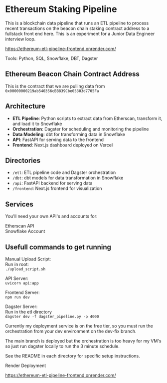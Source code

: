 # Ethereum Staking Pipeline

This is a blockchain data pipeline that runs an ETL pipeline to process recent transactions on the beacon chain staking contract address to a fullstack front end here. This is an experiment for a Junior Data Engineer interview loop.

https://ethereum-etl-pipeline-frontend.onrender.com/ 

Tools: Python, SQL, Snowflake, DBT, Dagster

## Ethereum Beacon Chain Contract Address  

This is the contract that we are pulling data from  
```0x00000000219ab540356cBB839Cbe05303d7705Fa```  

## Architecture

- **ETL Pipeline**: Python scripts to extract data from Etherscan, transform it, and load it to Snowflake
- **Orchestration**: Dagster for scheduling and monitoring the pipeline
- **Data Modeling**: dbt for transforming data in Snowflake
- **API**: FastAPI for serving data to the frontend
- **Frontend**: Next.js dashboard deployed on Vercel

## Directories

- `/etl`: ETL pipeline code and Dagster orchestration
- `/dbt`: dbt models for data transformation in Snowflake
- `/api`: FastAPI backend for serving data
- `/frontend`: Next.js frontend for visualization  

## Services

You'll need your own API's and accounts for:

Etherscan API  
Snowflake Account  

## Usefull commands to get running  

Manual Upload Script:  
Run in root:  
```./upload_script.sh```

API Server:  
```uvicorn api:app```  

Frontend Server:  
```npm run dev```  

Dagster Server:  
Run in the etl directory  
```dagster dev -f dagster_pipeline.py -p 4000```  

Currently my deployment service is on the free tier, so you must run the orchestration from your dev environment on the dev-fix branch.

The main branch is deployed but the orchestration is too heavy for my VM's so just run dagster locally to run the 3 minute schedule.

See the README in each directory for specific setup instructions.

Render Deployment

https://ethereum-etl-pipeline-frontend.onrender.com/ 